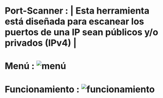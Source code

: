 # Port-Scanner : | Esta herramienta está diseñada para escanear los puertos de una IP sean públicos y/o privados (IPv4) |

# Menú : ![menú](https://github.com/user-attachments/assets/b9630487-ca44-4322-bdce-ec2751e6449f)





# Funcionamiento : ![funcionamiento](https://github.com/user-attachments/assets/ec57d02e-4662-42e5-badc-ec34c8fa5238)
